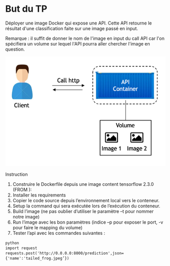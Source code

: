 # But du TP 

Déployer une image Docker qui expose une API. Cette API retourne le résultat d'une classification faite sur une image passé en input.

Remarque : il suffit de donner le nom de l'image en input du call API car l'on spécifiera un volume sur lequel l'API pourra aller chercher l'image en question.

![Alt text](./assets/schema_tp1_docker.png?raw=true "schema TP1")


Instruction
1. Construire le Dockerfile depuis une image content tensorflow 2.3.0 (FROM ): 
2. Installer les requirements
3. Copier le code source depuis l’environnement local vers le conteneur.
4. Setup la command qui sera exécutée lors de l’exécution du conteneur.
5. Build l’image (ne pas oublier d’utiliser le paramètre –t pour nommer notre image)
6. Run l’image avec les bon paramètres (indice –p pour exposer le port, -v pour faire le mapping du volume)
7. Tester l’api avec les commandes suivantes :

```
python 
import request
requests.post('http://0.0.0.0:8000/prediction',json={'name':'tailed_frog.jpeg’})
```
